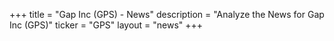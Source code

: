 +++
title = "Gap Inc (GPS) - News"
description = "Analyze the News for Gap Inc (GPS)"
ticker = "GPS"
layout = "news"
+++

